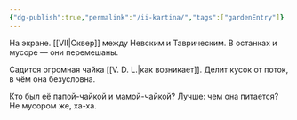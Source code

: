 ```yaml
---
{"dg-publish":true,"permalink":"/ii-kartina/","tags":["gardenEntry"]}
---
```


На экране. [[VII\|Сквер]] между Невским и Таврическим. В останках и мусоре — они перемешаны.

Садится огромная чайка [[V. D. L.\|как возникает]]. Делит кусок от поток, в чём она безусловна. 

Кто был её папой-чайкой и мамой-чайкой? Лучше: чем она питается? Не мусором же, ха-ха.
